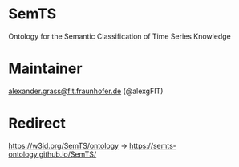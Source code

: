 # SemTS
Ontology for the Semantic Classification of Time Series Knowledge

# Maintainer
alexander.grass@fit.fraunhofer.de (@alexgFIT)

# Redirect
https://w3id.org/SemTS/ontology -> https://semts-ontology.github.io/SemTS/